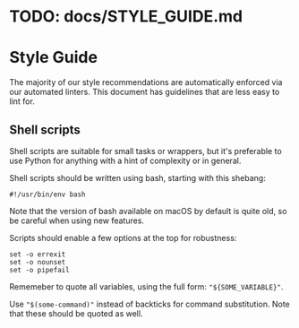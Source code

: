 # TODO: docs/STYLE_GUIDE.md

<!-- https://github.com/servo/servo/blob/b79e2a0b6575364de01b1f89021aba0ec3fcf399/docs/STYLE_GUIDE.md -->

# Style Guide

The majority of our style recommendations are automatically enforced via our
automated linters. This document has guidelines that are less easy to lint for.

## Shell scripts

Shell scripts are suitable for small tasks or wrappers, but it's preferable to use Python for
anything with a hint of complexity or in general.

Shell scripts should be written using bash, starting with this shebang:
```
#!/usr/bin/env bash
```

Note that the version of bash available on macOS by default is quite old, so be
careful when using new features.

Scripts should enable a few options at the top for robustness:
```
set -o errexit
set -o nounset
set -o pipefail
```

Rememeber to quote all variables, using the full form: `"${SOME_VARIABLE}"`.

Use `"$(some-command)"` instead of backticks for command substitution. Note
that these should be quoted as well.
